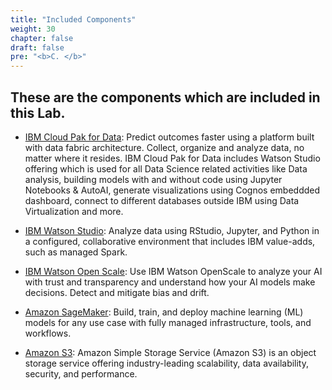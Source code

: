 ```yaml
---
title: "Included Components"
weight: 30
chapter: false
draft: false
pre: "<b>C. </b>"
---
```


## These are the components which are included in this Lab.

* [IBM Cloud Pak for Data](https://www.ibm.com/in-en/products/cloud-pak-for-data): Predict outcomes faster using a platform built with data fabric architecture. Collect, organize and analyze data, no matter where it resides. IBM Cloud Pak for Data includes Watson Studio offering which is used for all Data Science related activities like Data analysis, building models with and without code using Jupyter Notebooks & AutoAI, generate visualizations using Cognos embeddded dashboard, connect to different databases outside IBM using Data Virtualization and more.

* [IBM Watson Studio](https://www.ibm.com/cloud/watson-studio): Analyze data using RStudio, Jupyter, and Python in a configured, collaborative environment that includes IBM value-adds, such as managed Spark.

* [IBM Watson Open Scale](https://www.ibm.com/docs/en/cloud-paks/cp-data/4.0?topic=services-watson-openscale): Use IBM Watson OpenScale to analyze your AI with trust and transparency and understand how your AI models make decisions. Detect and mitigate bias and drift.

* [Amazon SageMaker](https://aws.amazon.com/sagemaker/): Build, train, and deploy machine learning (ML) models for any use case with fully managed infrastructure, tools, and workflows.

* [Amazon S3](https://aws.amazon.com/s3/): Amazon Simple Storage Service (Amazon S3) is an object storage service offering industry-leading scalability, data availability, security, and performance.
